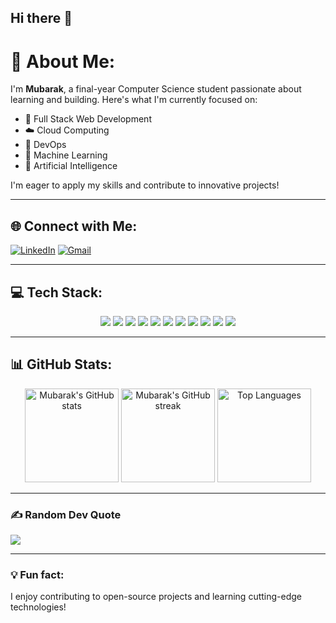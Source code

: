 ## Hi there 👋

# 💫 About Me:
I'm **Mubarak**, a final-year Computer Science student passionate about learning and building. Here's what I'm currently focused on:
- 🚀 Full Stack Web Development
- ☁️ Cloud Computing
- 🔧 DevOps
- 🤖 Machine Learning
- 🧠 Artificial Intelligence

I'm eager to apply my skills and contribute to innovative projects!

---

## 🌐 Connect with Me:
[![LinkedIn](https://img.shields.io/badge/LinkedIn-%230077B5.svg?style=for-the-badge&logo=linkedin&logoColor=white)](https://linkedin.com/in/mubarak-b-75b36112b) 
[![Gmail](https://img.shields.io/badge/Gmail-D14836?style=for-the-badge&logo=gmail&logoColor=white)](mailto:mubarakblr199@gmail.com)

---

## 💻 Tech Stack:
<div align="center">
  <img src="https://img.shields.io/badge/java-%23ED8B00.svg?style=for-the-badge&logo=openjdk&logoColor=white"/>
  <img src="https://img.shields.io/badge/python-%3670A0.svg?style=for-the-badge&logo=python&logoColor=ffdd54"/>
  <img src="https://img.shields.io/badge/javascript-%23323330.svg?style=for-the-badge&logo=javascript&logoColor=%23F7DF1E"/>
  <img src="https://img.shields.io/badge/html5-%23E34F26.svg?style=for-the-badge&logo=html5&logoColor=white"/>
  <img src="https://img.shields.io/badge/css3-%231572B6.svg?style=for-the-badge&logo=css3&logoColor=white"/>
  <img src="https://img.shields.io/badge/react-%2320232a.svg?style=for-the-badge&logo=react&logoColor=%2361DAFB"/>
  <img src="https://img.shields.io/badge/NodeJS-6DA55F?style=for-the-badge&logo=node.js&logoColor=white"/>
  <img src="https://img.shields.io/badge/firebase-%23039BE5.svg?style=for-the-badge&logo=firebase&logoColor=white"/>
  <img src="https://img.shields.io/badge/mysql-%234479A1.svg?style=for-the-badge&logo=mysql&logoColor=white"/>
  <img src="https://img.shields.io/badge/AWS-%23FF9900.svg?style=for-the-badge&logo=amazon-aws&logoColor=white"/>
  <img src="https://img.shields.io/badge/azure-%230072C6.svg?style=for-the-badge&logo=microsoftazure&logoColor=white"/>
</div>

---

## 📊 GitHub Stats:
<div align="center">
  <img src="https://github-readme-stats.vercel.app/api?username=mubarak-b&theme=dark&hide_border=false&include_all_commits=false&count_private=false" height="150" alt="Mubarak's GitHub stats"/>
  <img src="https://github-readme-streak-stats.herokuapp.com/?user=mubarak-b&theme=dark&hide_border=false" height="150" alt="Mubarak's GitHub streak"/>
  <img src="https://github-readme-stats.vercel.app/api/top-langs/?username=mubarak-bb&theme=dark&hide_border=false&include_all_commits=false&count_private=false&layout=compact" height="150" alt="Top Languages"/>
</div>

---

### ✍️ Random Dev Quote
![](https://quotes-github-readme.vercel.app/api?type=horizontal&theme=radical)

---

### 💡 Fun fact:
I enjoy contributing to open-source projects and learning cutting-edge technologies!

